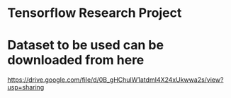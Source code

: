 # Tensorflow Research Project


# Dataset to be used can be downloaded from here
https://drive.google.com/file/d/0B_gHChulW1atdmI4X24xUkwwa2s/view?usp=sharing
